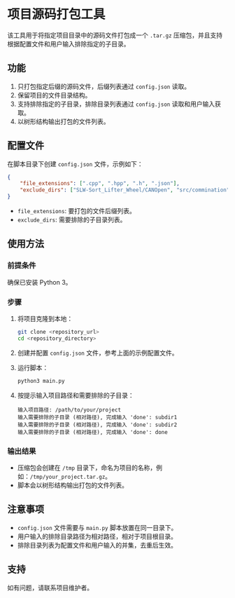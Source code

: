 # 项目源码打包工具

该工具用于将指定项目目录中的源码文件打包成一个 `.tar.gz` 压缩包，并且支持根据配置文件和用户输入排除指定的子目录。

## 功能

1. 只打包指定后缀的源码文件，后缀列表通过 `config.json` 读取。
2. 保留项目的文件目录结构。
3. 支持排除指定的子目录，排除目录列表通过 `config.json` 读取和用户输入获取。
4. 以树形结构输出打包的文件列表。

## 配置文件

在脚本目录下创建 `config.json` 文件，示例如下：

```json
{
    "file_extensions": [".cpp", ".hpp", ".h", ".json"],
    "exclude_dirs": ["SLW-Sort_Lifter_Wheel/CANOpen", "src/commination"]
}
```

- `file_extensions`: 要打包的文件后缀列表。
- `exclude_dirs`: 需要排除的子目录列表。

## 使用方法

### 前提条件

确保已安装 Python 3。

### 步骤

1. 将项目克隆到本地：

    ```sh
    git clone <repository_url>
    cd <repository_directory>
    ```

2. 创建并配置 `config.json` 文件，参考上面的示例配置文件。

3. 运行脚本：

    ```sh
    python3 main.py
    ```

4. 按提示输入项目路径和需要排除的子目录：

    ```
    输入项目路径: /path/to/your/project
    输入需要排除的子目录 (相对路径), 完成输入 'done': subdir1
    输入需要排除的子目录 (相对路径), 完成输入 'done': subdir2
    输入需要排除的子目录 (相对路径), 完成输入 'done': done
    ```

### 输出结果

- 压缩包会创建在 `/tmp` 目录下，命名为项目的名称，例如：`/tmp/your_project.tar.gz`。
- 脚本会以树形结构输出打包的文件列表。

## 注意事项

- `config.json` 文件需要与 `main.py` 脚本放置在同一目录下。
- 用户输入的排除目录路径为相对路径，相对于项目根目录。
- 排除目录列表为配置文件和用户输入的并集，去重后生效。

## 支持

如有问题，请联系项目维护者。
